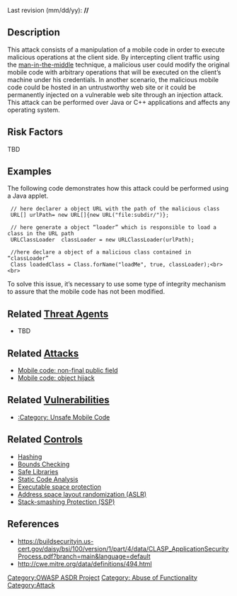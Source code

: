 

Last revision (mm/dd/yy): **//**

## Description

This attack consists of a manipulation of a mobile code in order to
execute malicious operations at the client side. By intercepting client
traffic using the
[man-in-the-middle](Man-in-the-middle_attack "wikilink") technique, a
malicious user could modify the original mobile code with arbitrary
operations that will be executed on the client’s machine under his
credentials. In another scenario, the malicious mobile code could be
hosted in an untrustworthy web site or it could be permanently injected
on a vulnerable web site through an injection attack. This attack can be
performed over Java or C++ applications and affects any operating
system.

## Risk Factors

TBD

## Examples

The following code demonstrates how this attack could be performed using
a Java applet.

```
 // here declarer a object URL with the path of the malicious class
 URL[] urlPath= new URL[]{new URL("file:subdir/")};

 // here generate a object “loader” which is responsible to load a class in the URL path
 URLClassLoader  classLoader = new URLClassLoader(urlPath);

 //here declare a object of a malicious class contained in “classLoader”
 Class loadedClass = Class.forName("loadMe", true, classLoader);<br><br>
```

To solve this issue, it’s necessary to use some type of integrity
mechanism to assure that the mobile code has not been modified.

## Related [Threat Agents](Threat_Agents "wikilink")

  - TBD

## Related [Attacks](Attacks "wikilink")

  - [Mobile code: non-final public
    field](Mobile_code:_non-final_public_field "wikilink")
  - [Mobile code: object hijack](Mobile_code:_object_hijack "wikilink")

## Related [Vulnerabilities](Vulnerabilities "wikilink")

  - [:Category: Unsafe Mobile
    Code](:Category:_Unsafe_Mobile_Code "wikilink")

## Related [Controls](Controls "wikilink")

  - [Hashing](Hashing "wikilink")
  - [Bounds Checking](Bounds_Checking "wikilink")
  - [Safe Libraries](Safe_Libraries "wikilink")
  - [Static Code Analysis](Static_Code_Analysis "wikilink")
  - [Executable space
    protection](Executable_space_protection "wikilink")
  - [Address space layout randomization
    (ASLR)](Address_space_layout_randomization_\(ASLR\) "wikilink")
  - [Stack-smashing Protection
    (SSP)](Stack-smashing_Protection_\(SSP\) "wikilink")

## References

  - <https://buildsecurityin.us-cert.gov/daisy/bsi/100/version/1/part/4/data/CLASP_ApplicationSecurityProcess.pdf?branch=main&language=default>
  - <http://cwe.mitre.org/data/definitions/494.html>

[Category:OWASP ASDR Project](Category:OWASP_ASDR_Project "wikilink")
[Category: Abuse of
Functionality](Category:_Abuse_of_Functionality "wikilink")
[Category:Attack](Category:Attack "wikilink")